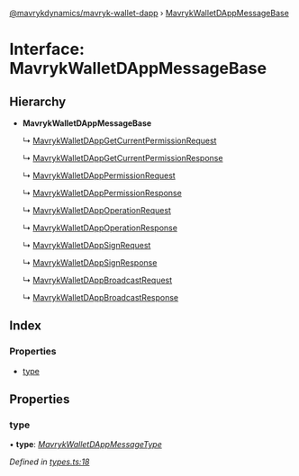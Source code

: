 [@mavrykdynamics/mavryk-wallet-dapp](../README.md) › [MavrykWalletDAppMessageBase](mavrykwalletdappmessagebase.md)

# Interface: MavrykWalletDAppMessageBase

## Hierarchy

* **MavrykWalletDAppMessageBase**

  ↳ [MavrykWalletDAppGetCurrentPermissionRequest](mavrykwalletdappgetcurrentpermissionrequest.md)

  ↳ [MavrykWalletDAppGetCurrentPermissionResponse](mavrykwalletdappgetcurrentpermissionresponse.md)

  ↳ [MavrykWalletDAppPermissionRequest](mavrykwalletdapppermissionrequest.md)

  ↳ [MavrykWalletDAppPermissionResponse](mavrykwalletdapppermissionresponse.md)

  ↳ [MavrykWalletDAppOperationRequest](mavrykwalletdappoperationrequest.md)

  ↳ [MavrykWalletDAppOperationResponse](mavrykwalletdappoperationresponse.md)

  ↳ [MavrykWalletDAppSignRequest](mavrykwalletdappsignrequest.md)

  ↳ [MavrykWalletDAppSignResponse](mavrykwalletdappsignresponse.md)

  ↳ [MavrykWalletDAppBroadcastRequest](mavrykwalletdappbroadcastrequest.md)

  ↳ [MavrykWalletDAppBroadcastResponse](mavrykwalletdappbroadcastresponse.md)

## Index

### Properties

* [type](mavrykwalletdappmessagebase.md#type)

## Properties

###  type

• **type**: *[MavrykWalletDAppMessageType](../enums/mavrykwalletdappmessagetype.md)*

*Defined in [types.ts:18](https://github.com/mavryk-network/mavryk-wallet-dapp/blob/7884173/src/types.ts#L18)*
